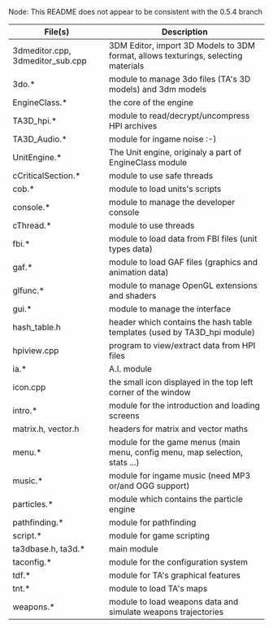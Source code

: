 Node: This README does not appear to be consistent with the 0.5.4 branch

File(s) | Description
--- | ---
3dmeditor.cpp, 3dmeditor_sub.cpp | 3DM Editor, import 3D Models to 3DM format, allows texturings, selecting materials
3do.\* | module to manage 3do files (TA's 3D models) and 3dm models
EngineClass.\* | the core of the engine
TA3D_hpi.\* | module to read/decrypt/uncompress HPI archives
TA3D_Audio.\* | module for ingame noise :-)
UnitEngine.\* | The Unit engine, originaly a part of EngineClass module
cCriticalSection.\* | module to use safe threads
cob.\* | module to load units's scripts
console.\* | module to manage the developer console
cThread.\* | module to use threads
fbi.\* | module to load data from FBI files (unit types data)
gaf.\* | module to load GAF files (graphics and animation data)
glfunc.\* | module to manage OpenGL extensions and shaders
gui.\* | module to manage the interface
hash_table.h | header which contains the hash table templates (used by TA3D_hpi module)
hpiview.cpp | program to view/extract data from HPI files
ia.\* | A.I. module
icon.cpp | the small icon displayed in the top left corner of the window
intro.\* | module for the introduction and loading screens
matrix.h, vector.h | headers for matrix and vector maths
menu.\* | module for the game menus (main menu, config menu, map selection, stats ...)
music.\* | module for ingame music (need MP3 or/and OGG support)
particles.\* | module which contains the particle engine
pathfinding.\* | module for pathfinding
script.\* | module for game scripting
ta3dbase.h, ta3d.\*  | main module
taconfig.\* | module for the configuration system
tdf.\* | module for TA's graphical features
tnt.\* | module to load TA's maps
weapons.\* | module to load weapons data and simulate weapons trajectories
